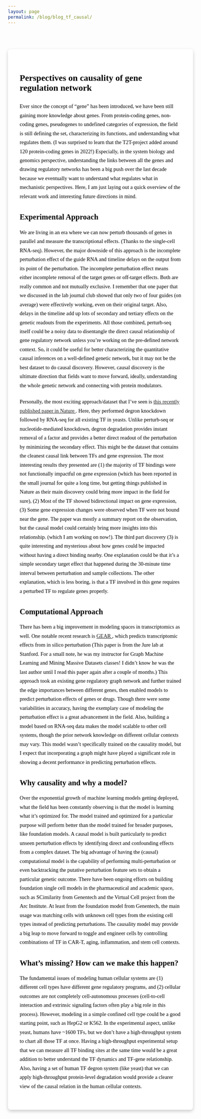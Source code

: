 ```yaml
---
layout: page
permalink: /blog/blog_tf_causal/
---
```


<style>
/* White card-style blog post on black background */
.medium-style-post {
  background-color: white;
  color: black;
  font-family: Georgia, "Times New Roman", serif;
  padding: 2rem;
  max-width: 900px;
  margin: 4rem auto;
  border-radius: 8px;
  box-shadow: 0 4px 10px rgba(0,0,0,0.2);
}

/* Title styled like Medium */
.medium-style-post h1 {
  font-size: 1.5rem;
  font-weight: 700;
  margin-bottom: 1.5rem;
}

/* Paragraph styling */
.medium-style-post p {
  font-size: 0.9rem;
  line-height: 1.7;
  margin-bottom: 1.25rem;
}
</style>

<div class="medium-style-post">
  <h1>Perspectives on causality of gene regulation network</h1>
  <p>Ever since the concept of “gene” has been introduced, we have been still gaining more knowledge about genes. From protein-coding genes, non-coding genes, pseudogenes to undefined categories of expression, the field is still defining the set, characterizing its functions, and understanding what regulates them. (I was surprised to learn that the T2T-project added around 120 protein-coding genes in 2022!) Especially, in the system biology and genomics perspective, understanding the links between all the genes and drawing regulatory networks has been a big push over the last decade because we eventually want to understand what regulates what in mechanistic perspectives. Here, I am just laying out a quick overview of the relevant work and interesting future directions in mind. </p> 

 <h2 style="margin-top: 2rem; font-size: 1.3rem; font-weight: 600;">Experimental Approach</h2>
  <p> We are living in an era where we can now perturb thousands of genes in parallel and measure the transcriptional effects. (Thanks to the single-cell RNA-seq). However, the major downside of this approach is the incomplete perturbation effect of the guide RNA and timeline delays on the output from its point of the perturbation. The incomplete perturbation effect means either incomplete removal of the target genes or off-target effects. Both are really common and not mutually exclusive. I remember that one paper that we discussed in the lab journal club showed that only two of four guides (on average) were effectively working, even on their original target. Also, delays in the timeline add up lots of secondary and tertiary effects on the genetic readouts from the experiments. All those combined, perturb-seq itself could be a noisy data to disentangle the direct causal relationship of gene regulatory network unless you’re working on the pre-defined network context. So, it could be useful for better characterizing the quantitative causal inferences on a well-defined genetic network, but it may not be the best dataset to do causal discovery. However, causal discovery is the ultimate direction that fields want to move forward, ideally, understanding the whole genetic network and connecting with protein modulators. </p>
    
  <p> Personally, the most exciting approach/dataset that I’ve seen is <a href="https://www.nature.com/articles/s41586-025-08916-0" target="_blank"> this recently published paper in Nature </a>. Here, they performed degron knockdown followed by RNA-seq for all existing TF in yeasts. Unlike perturb-seq or nucleotide-mediated knockdown, degron degradation provides instant removal of a factor and provides a better direct readout of the perturbation by minimizing the secondary effect. This might be the dataset that contains the cleanest causal link between TFs and gene expression. The most interesting results they presented are (1) the majority of TF bindings were not functionally impactful on gene expression (which has been reported in the small journal for quite a long time, but getting things published in Nature as their main discovery could bring more impact in the field for sure), (2) Most of the TF showed bidirectional impact on gene expression, (3) Some gene expression changes were observed when TF were not bound near the gene. The paper was mostly a summary report on the observation, but the causal model could certainly bring more insights into this relationship. (which I am working on now!). The third part discovery (3) is quite interesting and mysterious about how genes could be impacted without having a direct binding nearby. One explanation could be that it’s a simple secondary target effect that happened during the 30-minute time interval between perturbation and sample collections. The other explanation, which is less boring, is that a TF involved in this gene requires a perturbed TF to regulate genes properly. </p>  

  <h2 style="margin-top: 2rem; font-size: 1.3rem; font-weight: 600;">Computational Approach</h2>
  <p> There has been a big improvement in modeling spaces in transcriptomics as well. One notable recent research is <a href="[https://www.nature.com/articles/s41586-025-08916-0](https://www-nature-com.stanford.idm.oclc.org/articles/s41587-023-01905-6)" target="_blank"> GEAR </a>, which predicts transcriptomic effects from in silico perturbation (This paper is from the Jure lab at Stanford. For a small note, he was my instructor for Graph Machine Learning and Mining Massive Datasets classes! I didn’t know he was the last author until I read this paper again after a couple of months.) This approach took an existing gene regulatory graph network and further trained the edge importances between different genes, then enabled models to predict perturbation effects of genes or drugs. Though there were some variabilities in accuracy, having the exemplary case of modeling the perturbation effect is a great advancement in the field. Also, building a model based on RNA-seq data makes the model scalable to other cell systems, though the prior network knowledge on different cellular contexts may vary. This model wasn’t specifically trained on the causality model, but I expect that incorporating a graph might have played a significant role in showing a decent performance in predicting perturbation effects. </p>

  <h2 style="margin-top: 2rem; font-size: 1.3rem; font-weight: 600;">Why causality and why a model?</h2>
  <p> Over the exponential growth of machine learning models getting deployed, what the field has been constantly observing is that the model is learning what it’s optimized for. The model trained and optimized for a particular purpose will perform better than the model trained for broader purposes, like foundation models. A causal model is built particularly to predict unseen perturbation effects by identifying direct and confounding effects from a complex dataset. The big advantage of having the (causal) computational model is the capability of performing multi-perturbation or even backtracking the putative perturbation feature sets to obtain a particular genetic outcome. There have been ongoing efforts on building foundation single cell models in the pharmaceutical and academic space, such as SCimilarity from Genentech and the Virtual Cell project from the Arc Institute. At least from the foundation model from Genentech, the main usage was matching cells with unknown cell types from the existing cell types instead of predicting perturbations. The causality model may provide a big leap to move forward to toggle and engineer cells by controlling combinations of TF in CAR-T, aging, inflammation, and stem cell contexts. </p>

 <h2 style="margin-top: 2rem; font-size: 1.3rem; font-weight: 600;">What’s missing? How can we make this happen?</h2>
  <p> The fundamental issues of modeling human cellular systems are (1) different cell types have different gene regulatory programs, and (2) cellular outcomes are not completely cell-autonomous processes (cell-to-cell interaction and extrinsic signaling factors often play a big role in this process). However, modeling in a simple confined cell type could be a good starting point, such as HepG2 or K562. In the experimental aspect, unlike yeast, humans have ~1600 TFs, but we don’t have a high-throughput system to chart all those TF at once. Having a high-throughput experimental setup that we can measure all TF binding sites at the same time would be a great addition to better understand the TF dynamics and TF-gene relationship. Also, having a set of human TF degron system (like yeast) that we can apply high-throughput protein-level degradation would provide a clearer view of the causal relation in the human cellular contexts. </p>   

</div>
